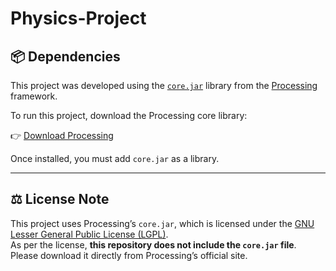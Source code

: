 # Physics-Project


## 📦 Dependencies

This project was developed using the [`core.jar`](https://github.com/processing/processing) library from the [Processing](https://processing.org) framework.

To run this project, download the Processing core library:

👉 [Download Processing](https://processing.org/download/)

Once installed, you must add `core.jar` as a library.

---

## ⚖ License Note

This project uses Processing’s `core.jar`, which is licensed under the [GNU Lesser General Public License (LGPL)](https://www.gnu.org/licenses/lgpl-3.0.html).  
As per the license, **this repository does not include the `core.jar` file**. Please download it directly from Processing’s official site.
